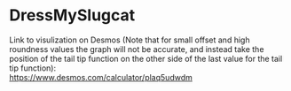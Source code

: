 # DressMySlugcat
Link to visulization on Desmos (Note that for small offset and high roundness values the graph will not be accurate, and instead take the position of the tail tip function on the other side of the last value for the tail tip function):  
https://www.desmos.com/calculator/plaq5udwdm
